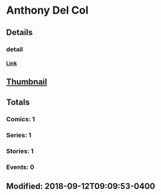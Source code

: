 # Anthony Del Col 
## Details
### detail
#### [Link](http://marvel.com/comics/creators/13419/anthony_del_col?utm_campaign=apiRef&utm_source=225578a89fc76f3d20fbffda5d17a88d)
## [Thumbnail](http://i.annihil.us/u/prod/marvel/i/mg/b/40/image_not_available.jpg)
## Totals
### Comics: 1
### Series: 1
### Stories: 1
### Events: 0
## Modified: 2018-09-12T09:09:53-0400